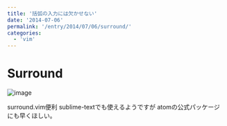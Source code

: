 ```yaml
---
title: '括弧の入力には欠かせない'
date: '2014-07-06'
permalink: '/entry/2014/07/06/surround/'
categories:
  - 'vim'
---
```


# Surround

![image](https://i.gyazo.com/b1e2f9fd3623adf1a00afaf738c900de.gif)

surround.vim便利
sublime-textでも使えるようですが
atomの公式パッケージにも早くほしい。
